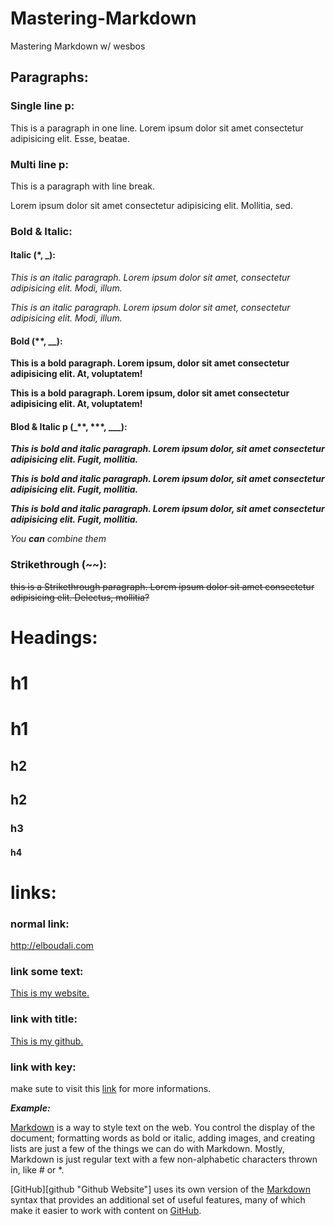 <!-- This is a comment -->
# Mastering-Markdown
Mastering Markdown w/ wesbos

<!-- Pargraph -->
## Paragraphs:
### Single line p:
This is a paragraph in one line.
Lorem ipsum dolor sit amet consectetur adipisicing elit. Esse, beatae.
<!-- Paragraph with line break -->
### Multi line p:
This is a paragraph with line break.

Lorem ipsum dolor sit amet consectetur adipisicing elit. Mollitia, sed.
<!-- Bold and Italic -->
### Bold & Italic:
#### Italic (*, _):
*This is an italic paragraph. Lorem ipsum dolor sit amet, consectetur adipisicing elit. Modi, illum.*

_This is an italic paragraph. Lorem ipsum dolor sit amet, consectetur adipisicing elit. Modi, illum._

#### Bold (**, __):
**This is a bold paragraph. Lorem ipsum, dolor sit amet consectetur adipisicing elit. At, voluptatem!**

__This is a bold paragraph. Lorem ipsum, dolor sit amet consectetur adipisicing elit. At, voluptatem!__

#### Blod & Italic p (_**, ***, ___):
_**This is bold and italic paragraph. Lorem ipsum dolor, sit amet consectetur adipisicing elit. Fugit, mollitia.**_

***This is bold and italic paragraph. Lorem ipsum dolor, sit amet consectetur adipisicing elit. Fugit, mollitia.***

___This is bold and italic paragraph. Lorem ipsum dolor, sit amet consectetur adipisicing elit. Fugit, mollitia.___

_You **can** combine them_

### Strikethrough (~~):
~~this is a Strikethrough paragraph. Lorem ipsum dolor sit amet consectetur adipisicing elit. Delectus, mollitia?~~

# Headings:
<!-- H1 -->
# h1
<!-- the other way -->
h1
=
<!-- H2 -->
## h2
<!-- the other way -->
h2
-
<!-- h3 -->
### h3
<!-- h4 -->
#### h4

# links:
### normal link:
<http://elboudali.com>

### link some text:
[This is my website.](https://elboudali.com)

### link with title:
[This is my github.](https://github.com/melboudali "This is where you can find all my projects.")

### link with key:
<!-- if we have lonk link that will make out text hard to read.-->
make sute to visit this [link][1] for more informations.

_**Example:**_
<!-- we can use number or text -->
[Markdown][2] is a way to style text on the web. You control the display of the document; formatting words as bold or italic, adding images, and creating lists are just a few of the things we can do with Markdown. Mostly, Markdown is just regular text with a few non-alphabetic characters thrown in, like # or *.

[GitHub][github "Github Website"] uses its own version of the [Markdown][2] syntax that provides an additional set of useful features, many of which make it easier to work with content on [GitHub][github].

<!-- Link can be at the end of the file -->
[1]: https://guides.github.com/features/mastering-markdown/#what
[2]: https://guides.github.com/features/mastering-markdown/
[github]: https://GitHub.com